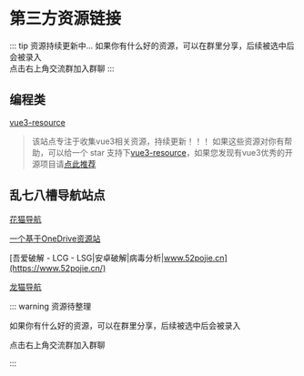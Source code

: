 # 第三方资源链接
::: tip 资源持续更新中...
如果你有什么好的资源，可以在群里分享，后续被选中后会被录入 <br>
点击右上角交流群加入群聊
:::



## 编程类

[vue3-resource](https://hu-snail.github.io/vue3-resource/)

> 该站点专注于收集vue3相关资源，持续更新！！！ 如果这些资源对你有帮助，可以给一个 star 支持下[vue3-resource](https://github.com/hu-snail/vue3-resource)，如果您发现有vue3优秀的开源项目请[点此推荐](https://github.com/hu-snail/vue3-resource/issues/new)






## 乱七八槽导航站点
[花猫导航](https://huamao.vip/)

[一个基于OneDrive资源站](https://www.ahhhhfs.com/)

[吾爱破解 - LCG - LSG|安卓破解|病毒分析|www.52pojie.cn](https://www.52pojie.cn/)

[龙猫导航](https://ailongmiao.com/movie/)





::: warning 资源待整理

如果你有什么好的资源，可以在群里分享，后续被选中后会被录入 <br>

点击右上角交流群加入群聊

:::